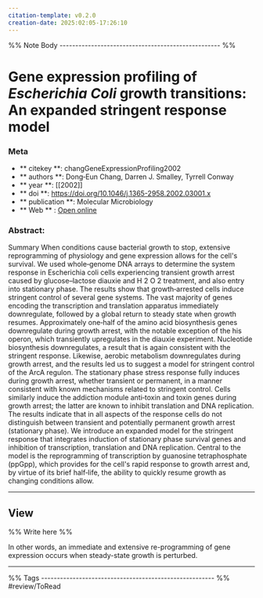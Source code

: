 ```yaml
---
citation-template: v0.2.0
creation-date: 2025:02:05-17:26:10
---
```


%% Note Body --------------------------------------------------- %%
# Gene expression profiling of <i>Escherichia Coli</i> growth transitions: An expanded stringent response model

### Meta
- ** citekey **: changGeneExpressionProfiling2002
- ** authors **: Dong‐Eun Chang, Darren J. Smalley, Tyrrell Conway
- ** year **: [[2002]]
- ** doi **: https://doi.org/10.1046/j.1365-2958.2002.03001.x
- ** publication **: Molecular Microbiology
- ** Web ** : [Open online](https://onlinelibrary.wiley.com/doi/10.1046/j.1365-2958.2002.03001.x)


### Abstract:
Summary When conditions cause bacterial growth to stop, extensive reprogramming of physiology and gene expression allows for the cell's survival. We used whole‐genome DNA arrays to determine the system response in Escherichia coli cells experiencing transient growth arrest caused by glucose–lactose diauxie and H 2 O 2 treatment, and also entry into stationary phase. The results show that growth‐arrested cells induce stringent control of several gene systems. The vast majority of genes encoding the transcription and translation apparatus immediately downregulate, followed by a global return to steady state when growth resumes. Approximately one‐half of the amino acid biosynthesis genes downregulate during growth arrest, with the notable exception of the his operon, which transiently upregulates in the diauxie experiment. Nucleotide biosynthesis downregulates, a result that is again consistent with the stringent response. Likewise, aerobic metabolism downregulates during growth arrest, and the results led us to suggest a model for stringent control of the ArcA regulon. The stationary phase stress response fully induces during growth arrest, whether transient or permanent, in a manner consistent with known mechanisms related to stringent control. Cells similarly induce the addiction module anti‐toxin and toxin genes during growth arrest; the latter are known to inhibit translation and DNA replication. The results indicate that in all aspects of the response cells do not distinguish between transient and potentially permanent growth arrest (stationary phase). We introduce an expanded model for the stringent response that integrates induction of stationary phase survival genes and inhibition of transcription, translation and DNA replication. Central to the model is the reprogramming of transcription by guanosine tetraphosphate (ppGpp), which provides for the cell's rapid response to growth arrest and, by virtue of its brief half‐life, the ability to quickly resume growth as changing conditions allow.

___

## View

%% Write here %%

In other words, an immediate and extensive re-programming of gene expression occurs when steady-state growth is perturbed.



___
%% Tags  ------------------------------------------------------- %%
#review/ToRead